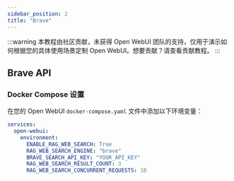 ```yaml
---
sidebar_position: 2
title: "Brave"
---
```


:::warning
本教程由社区贡献，未获得 Open WebUI 团队的支持，仅用于演示如何根据您的具体使用场景定制 Open WebUI。想要贡献？请查看贡献教程。
:::

## Brave API

### Docker Compose 设置

在您的 Open WebUI `docker-compose.yaml` 文件中添加以下环境变量：

```yaml
services:
  open-webui:
    environment:
      ENABLE_RAG_WEB_SEARCH: True
      RAG_WEB_SEARCH_ENGINE: "brave"
      BRAVE_SEARCH_API_KEY: "YOUR_API_KEY"
      RAG_WEB_SEARCH_RESULT_COUNT: 3
      RAG_WEB_SEARCH_CONCURRENT_REQUESTS: 10
```
